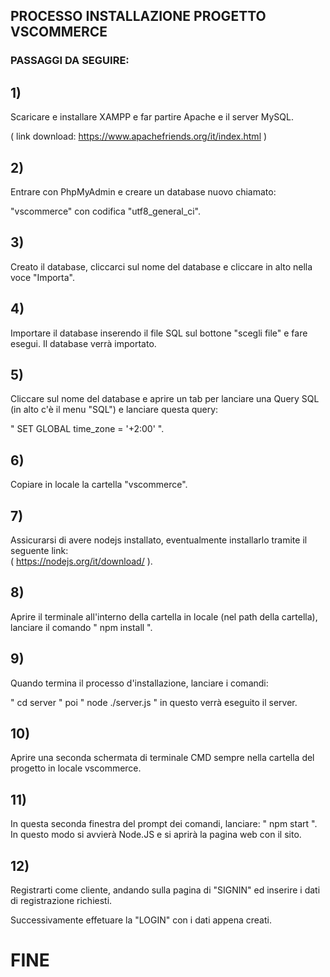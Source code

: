 ## PROCESSO INSTALLAZIONE PROGETTO VSCOMMERCE 
### PASSAGGI DA SEGUIRE: 

## 1) 
Scaricare e installare XAMPP e far partire Apache e il server MySQL.

( link download: https://www.apachefriends.org/it/index.html ) 

## 2) 
 Entrare con PhpMyAdmin  e creare un database nuovo chiamato:

  "vscommerce" con codifica "utf8_general_ci".

## 3) 
Creato il database, cliccarci sul nome del database e cliccare in alto nella voce "Importa".

## 4) 
Importare il database inserendo il file SQL sul bottone "scegli file" e fare esegui.
Il database verrà importato.

## 5) 
Cliccare sul nome del database e aprire un tab per lanciare una Query SQL (in alto c'è il menu "SQL") e lanciare questa query: 

" SET GLOBAL time_zone = '+2:00' ".

## 6) 
Copiare in locale la cartella "vscommerce".

## 7) 
 Assicurarsi di avere nodejs installato, eventualmente installarlo tramite il seguente link:  
 ( https://nodejs.org/it/download/ ).

## 8) 
Aprire il terminale all'interno della cartella in locale (nel path della cartella), lanciare il comando " npm install ".

## 9) 
Quando termina il processo d'installazione, lanciare i comandi: 

" cd server " poi " node ./server.js " in questo verrà eseguito il server.

## 10) 
Aprire una seconda schermata di terminale CMD sempre nella cartella del progetto in locale vscommerce.

## 11)
 In questa seconda finestra del prompt dei comandi, lanciare: 
 " npm start ". 
 In questo modo si avvierà Node.JS e si aprirà la pagina web con il sito.

## 12) 
Registrarti come cliente, andando sulla pagina di "SIGNIN" ed inserire i dati di registrazione richiesti.

Successivamente effetuare la "LOGIN" con i dati appena creati.

# FINE 
